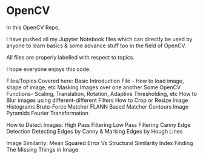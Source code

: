 # OpenCV

In this OpenCV Repo,

  I have pushed all my Jupyter Notebook files which can directly be used by anyone to learn basics & some advance stuff too in the field of OpenCV.
  
  All files are properly labelled with respect to topics.
   
  I hope everyone enjoys this code.

Files/Topics Covered here:
  Basic Introduction File - How to load image, shape of image, etc
  Masking Images over one another
  Some OpenCV Functions- Scaling, Translation, Rotation, Adaptive Thresholding, etc
  How to Blur images using different-different Filters
  How to Crop or Resize Image
  Histograms
  Brute-Force Matcher
  FLANN Based Matcher
  Contours
  Image Pyramids
  Fourier Transformation
  
  How to Detect Images:
    High Pass Filtering
    Low Pass Filtering
    Canny Edge Detection
    Detecting Edges by Canny & Marking Edges by Hough Lines
  
  Image Similarity:
    Mean Squared Error Vs Structural Similarity Index
    Finding The Missing Things in Image
